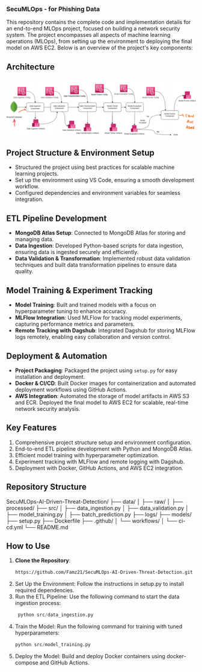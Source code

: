 ### SecuMLOps - for Phishing Data

This repository contains the complete code and implementation details for an end-to-end MLOps project, focused on building a network security system. The project encompasses all aspects of machine learning operations (MLOps), from setting up the environment to deploying the final model on AWS EC2. Below is an overview of the project's key components:

## Architecture

![Project Architecture](image/Project_Architecture.png)


## Project Structure & Environment Setup

- Structured the project using best practices for scalable machine learning projects.
- Set up the environment using VS Code, ensuring a smooth development workflow.
- Configured dependencies and environment variables for seamless integration.

## ETL Pipeline Development

- **MongoDB Atlas Setup**: Connected to MongoDB Atlas for storing and managing data.
- **Data Ingestion**: Developed Python-based scripts for data ingestion, ensuring data is ingested securely and efficiently.
- **Data Validation & Transformation**: Implemented robust data validation techniques and built data transformation pipelines to ensure data quality.

## Model Training & Experiment Tracking

- **Model Training**: Built and trained models with a focus on hyperparameter tuning to enhance accuracy.
- **MLFlow Integration**: Used MLFlow for tracking model experiments, capturing performance metrics and parameters.
- **Remote Tracking with Dagshub**: Integrated Dagshub for storing MLFlow logs remotely, enabling easy collaboration and version control.

## Deployment & Automation

- **Project Packaging**: Packaged the project using `setup.py` for easy installation and deployment.
- **Docker & CI/CD**: Built Docker images for containerization and automated deployment workflows using GitHub Actions.
- **AWS Integration**: Automated the storage of model artifacts in AWS S3 and ECR. Deployed the final model to AWS EC2 for scalable, real-time network security analysis.

## Key Features

1. Comprehensive project structure setup and environment configuration.
2. End-to-end ETL pipeline development with Python and MongoDB Atlas.
3. Efficient model training with hyperparameter optimization.
4. Experiment tracking with MLFlow and remote logging with Dagshub.
5. Deployment with Docker, GitHub Actions, and AWS EC2 integration.

## Repository Structure

SecuMLOps-AI-Driven-Threat-Detection/
├── data/
│   ├── raw/
│   ├── processed/
├── src/
│   ├── data_ingestion.py
│   ├── data_validation.py
│   ├── model_training.py
│   ├── batch_prediction.py
├── logs/
├── models/
├── setup.py
├── Dockerfile
├── .github/
│   └── workflows/
│       └── ci-cd.yml
└── README.md


## How to Use

1. **Clone the Repository**:
   ```bash
   https://github.com/Famz21/SecuMLOps-AI-Driven-Threat-Detection.git
2. Set Up the Environment: Follow the instructions in setup.py to install required dependencies.
3. Run the ETL Pipeline: Use the following command to start the data ingestion process:
   ```python
    python src/data_ingestion.py
5. Train the Model: Run the following command for training with tuned hyperparameters:
   ```python
   python src/model_training.py
7. Deploy the Model: Build and deploy Docker containers using docker-compose and GitHub Actions.




